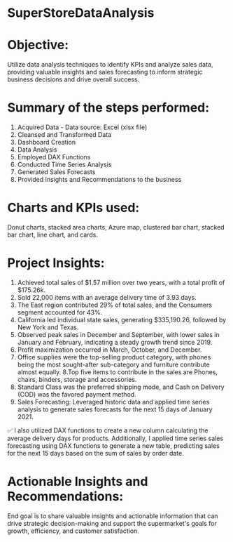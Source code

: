 # SuperStoreDataAnalysis

# Objective:
Utilize data analysis techniques to identify KPIs and analyze sales data, providing valuable insights and sales forecasting to inform strategic business decisions and drive overall success.

# Summary of the steps performed:
1. Acquired Data - Data source: Excel (xlsx file) 
2. Cleansed and Transformed Data 
3. Dashboard Creation 
4. Data Analysis 
5. Employed DAX Functions 
6. Conducted Time Series Analysis 
7. Generated Sales Forecasts 
8. Provided Insights and Recommendations to the business 

# Charts and KPIs used:
Donut charts, stacked area charts, Azure map, clustered bar chart, stacked bar chart, line chart, and cards.

# Project Insights:
1. Achieved total sales of $1.57 million over two years, with a total profit of $175.26k.
2. Sold 22,000 items with an average delivery time of 3.93 days.
3. The East region contributed 29% of total sales, and the Consumers segment accounted for 43%.
4. California led individual state sales, generating $335,190.26, followed by New York and Texas.
5. Observed peak sales in December and September, with lower sales in January and February, indicating a steady growth trend since 2019.
6. Profit maximization occurred in March, October, and December.
7. Office supplies were the top-selling product category, with phones being the most sought-after sub-category and furniture contribute almost equally.
8.Top five items to contribute in the sales are Phones, chairs, binders, storage and accessories.
9. Standard Class was the preferred shipping mode, and Cash on Delivery (COD) was the favored payment method.
10. Sales Forecasting: Leveraged historic data and applied time series analysis to generate sales forecasts for the next 15 days of January 2021.

✅ I also utilized DAX functions to create a new column calculating the average delivery days for products. Additionally, I applied time series sales forecasting using DAX functions to generate a new table, predicting sales for the next 15 days based on the sum of sales by order date.

# Actionable Insights and Recommendations:
End goal is to share valuable insights and actionable information that can drive strategic decision-making and support the supermarket's goals for growth, efficiency, and customer satisfaction.
